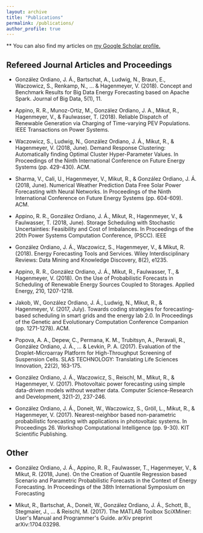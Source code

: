 ```yaml
---
layout: archive
title: "Publications"
permalink: /publications/
author_profile: true
---
```


** You can also find my articles on <u><a href="{{https://scholar.google.de/citations?user=en7_34wAAAAJ&hl=en}}">my Google Scholar profile</a>.</u>

## Refereed Journal Articles and Proceedings

* González Ordiano, J. Á., Bartschat, A., Ludwig, N., Braun, E., Waczowicz, S., Renkamp, N., ... & Hagenmeyer, V. (2018). Concept and Benchmark Results for Big Data Energy Forecasting based on Apache Spark. Journal of Big Data, 5(1), 11.

* Appino, R. R., Munoz-Ortiz, M., González Ordiano, J. A., Mikut, R., Hagenmeyer, V., & Faulwasser, T. (2018). Reliable Dispatch of Renewable Generation via Charging of Time-varying PEV Populations. IEEE Transactions on Power Systems.

* Waczowicz, S., Ludwig, N., González Ordiano, J. Á., Mikut, R., & Hagenmeyer, V. (2018, June). Demand Response Clustering: Automatically finding Optimal Cluster Hyper-Parameter Values. In Proceedings of the Ninth International Conference on Future Energy Systems (pp. 429-430). ACM.

* Sharma, V., Cali, U., Hagenmeyer, V., Mikut, R., & González Ordiano, J. Á. (2018, June). Numerical Weather Prediction Data Free Solar Power Forecasting with Neural Networks. In Proceedings of the Ninth International Conference on Future Energy Systems (pp. 604-609). ACM.

* Appino, R. R., González Ordiano, J. Á., Mikut, R., Hagenmeyer, V., & Faulwasser, T. (2018, June). Storage Scheduling with Stochastic Uncertainties: Feasibility and Cost of Imbalances. In Proceedings of the 20th Power Systems Computation Conference, (PSCC). IEEE

* González Ordiano, J. Á., Waczowicz, S., Hagenmeyer, V., & Mikut, R. (2018). Energy Forecasting Tools and Services. Wiley Interdisciplinary Reviews: Data Mining and Knowledge Discovery, 8(2), e1235.

* Appino, R. R., González Ordiano, J. Á., Mikut, R., Faulwasser, T., & Hagenmeyer, V. (2018). On the Use of Probabilistic Forecasts in Scheduling of Renewable Energy Sources Coupled to Storages. Applied Energy, 210, 1207-1218.

* Jakob, W., González Ordiano, J. Á., Ludwig, N., Mikut, R., & Hagenmeyer, V. (2017, July). Towards coding strategies for forecasting-based scheduling in smart grids and the energy lab 2.0. In Proceedings of the Genetic and Evolutionary Computation Conference Companion (pp. 1271-1278). ACM.

* Popova, A. A., Depew, C., Permana, K. M., Trubitsyn, A., Peravali, R., González Ordiano, J. Á., ... & Levkin, P. A. (2017). Evaluation of the Droplet-Microarray Platform for High-Throughput Screening of Suspension Cells. SLAS TECHNOLOGY: Translating Life Sciences Innovation, 22(2), 163-175. 

* González Ordiano, J. Á., Waczowicz, S., Reischl, M., Mikut, R., & Hagenmeyer, V. (2017). Photovoltaic power forecasting using simple data-driven models without weather data. Computer Science-Research and Development, 32(1-2), 237-246.

* González Ordiano, J. Á., Doneit, W., Waczowicz, S., Gröll, L., Mikut, R., & Hagenmeyer, V. (2017). Nearest-neighbor based non-parametric probabilistic forecasting with applications in photovoltaic systems. In Proceedings 26. Workshop Computational Intelligence (pp. 9-30). KIT Scientific Publishing.

## Other

* González Ordiano, J. Á., Appino, R. R., Faulwasser, T., Hagenmeyer, V., & Mikut, R. (2018, June). On the Creation of Quantile Regression based Scenario and Parametric Probabilistic Forecasts in the Context of Energy Forecasting. In Proceedings of the 38th International Symposium on Forecasting

* Mikut, R., Bartschat, A., Doneit, W., González Ordiano, J. Á., Schott, B., Stegmaier, J., ... & Reischl, M. (2017). The MATLAB Toolbox SciXMiner: User's Manual and Programmer's Guide. arXiv preprint arXiv:1704.03298.



